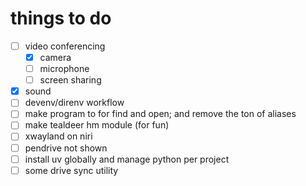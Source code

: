 # things to do

- [ ] video conferencing
  - [x] camera
  - [ ] microphone
  - [ ] screen sharing
- [x] sound
- [ ] devenv/direnv workflow
- [ ] make program to for find and open; and remove the ton of aliases
- [ ] make tealdeer hm module (for fun)
- [ ] xwayland on niri
- [ ] pendrive not shown
- [ ] install uv globally and manage python per project
- [ ] some drive sync utility